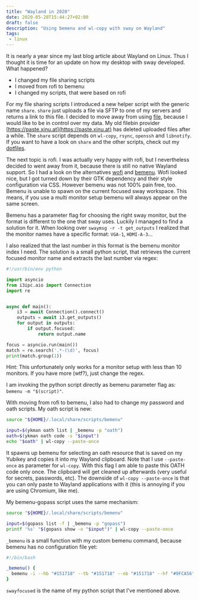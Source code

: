 ```yaml
---
title: "Wayland in 2020"
date: 2020-05-28T15:44:27+02:00
draft: false
description: "Using bemenu and wl-copy with sway on Wayland"
tags:
 - linux
---
```


It is nearly a year since my last blog article about Wayland on Linux. Thus I thought it is time for an update on how
my desktop with sway developed. What happened?

* I changed my file sharing scripts
* I moved from rofi to bemenu
* I changed my scripts, that were based on rofi

For my file sharing scripts I introduced a new helper script with the generic name `share`.
`share` just uploads a file via SFTP to one of my servers and returns a link to this file.
I decided to move away from using [file](https://filebin.net/), because I would like to be
in control over my data. My old filebin provider [https://paste.xinu.at](https://paste.xinu.at)
has deleted uploaded files after a while. The `share` script depends on `wl-copy`, `rsync`, `openssh`
and `libnotify`. If you want to have a look on `share` and the other scripts, check out my [dotfiles](https://github.com/shibumi/dotfiles/tree/master/.local/bin).

The next topic is rofi. I was actually very happy with rofi, but I nevertheless
decided to went away from it, because there is still no native Wayland support.
So I had a look on the alternatives [wofi](https://hg.sr.ht/~scoopta/wofi) and
[bemenu](https://github.com/Cloudef/bemenu). Wofi looked nice, but I got turned
down by their GTK dependency and their style configuration via CSS. However bemenu was not
100% pain free, too. Bemenu is unable to spawn on the current focused sway workspace.
This means, if you use a multi monitor setup bemenu will always appear on the same screen.

Bemenu has a parameter flag for choosing the right sway monitor, but the format is different to the one that sway uses.
Luckily I managed to find a solution for it. When looking over `swaymsg -r -t get_outputs` I realized that the
monitor names have a specific format: `VGA-1`, `HDMI-A-3`...

I also realized that the last number in this format is the bemenu monitor index I need. The solution is a small python script,
that retrieves the current focused monitor name and extracts the last number via regex:

```python
#!/usr/bin/env python

import asyncio
from i3ipc.aio import Connection
import re


async def main():
    i3 = await Connection().connect()
    outputs = await i3.get_outputs()
    for output in outputs:
        if output.focused:
            return output.name

focus = asyncio.run(main())
match = re.search('.*-(\d)', focus)
print(match.group(1))
```

Hint: This unfortunately only works for a monitor setup with less than 10 monitors. If you have more (wtf?), just change the regex.

I am invoking the python script directly as bemenu parameter flag as: `bemenu -m "$(script)"`.

With moving from rofi to bemenu, I also had to change my password and oath scripts.
My oath script is new:

```bash
source "${HOME}/.local/share/scripts/bemenu"

input=$(ykman oath list | _bemenu -p "oath")
oath=$(ykman oath code -s "$input")
echo "$oath" | wl-copy --paste-once
```

It spawns up bemenu for selecting an oath resource that is saved on my Yubikey and copies it into my Wayland clipboard.
Note that I use `--paste-once` as parameter for `wl-copy`. With this flag I am able to paste this OATH code only once. The clipboard will get
cleaned up afterwards (very useful for secrets, passwords, etc). The downside of `wl-copy --paste-once` is that you can only paste to Wayland
applications with it (this is annoying if you are using Chromium, like me).

My bemenu-gopass script uses the same mechanism:

```bash
source "${HOME}/.local/share/scripts/bemenu"

input=$(gopass list -f | _bemenu -p "gopass")
printf '%s' "$(gopass show -o "$input")" | wl-copy --paste-once
```

`_bemenu` is a small function with my custom bemenu command, because bemenu has no configuration file yet:

```bash
#!/bin/bash

_bemenu() {
  bemenu -i --hb "#151718" --tb "#151718" --nb "#151718" --hf "#9FCA56" --tf "#9FCA56" --fb "#151718" --fn "font pango:inconsolata 8" -m "$(swayfocused)" --no-exec "$@"
}
```

`swayfocused` is the name of my python script that I've mentioned above.




